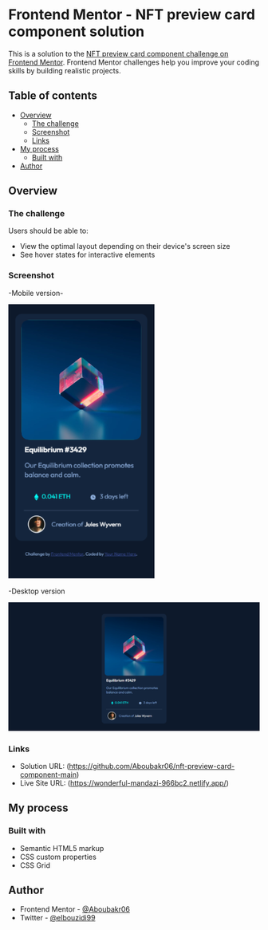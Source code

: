 # Frontend Mentor - NFT preview card component solution

This is a solution to the [NFT preview card component challenge on Frontend Mentor](https://www.frontendmentor.io/challenges/nft-preview-card-component-SbdUL_w0U). Frontend Mentor challenges help you improve your coding skills by building realistic projects. 

## Table of contents

- [Overview](#overview)
  - [The challenge](#the-challenge)
  - [Screenshot](#screenshot)
  - [Links](#links)
- [My process](#my-process)
  - [Built with](#built-with)
- [Author](#author)


## Overview

### The challenge

Users should be able to:

- View the optimal layout depending on their device's screen size
- See hover states for interactive elements

### Screenshot

-Mobile version-

![photo](./design/mobile-design.jpg)

 -Desktop version

![photo](./design/desktop-design.jpg)

### Links

- Solution URL: (https://github.com/Aboubakr06/nft-preview-card-component-main)
- Live Site URL: (https://wonderful-mandazi-966bc2.netlify.app/)

## My process

### Built with

- Semantic HTML5 markup
- CSS custom properties
- CSS Grid

## Author

- Frontend Mentor - [@Aboubakr06](https://www.frontendmentor.io/profile/Aboubakr06)
- Twitter - [@elbouzidi99](https://twitter.com/elbouzidi99)

